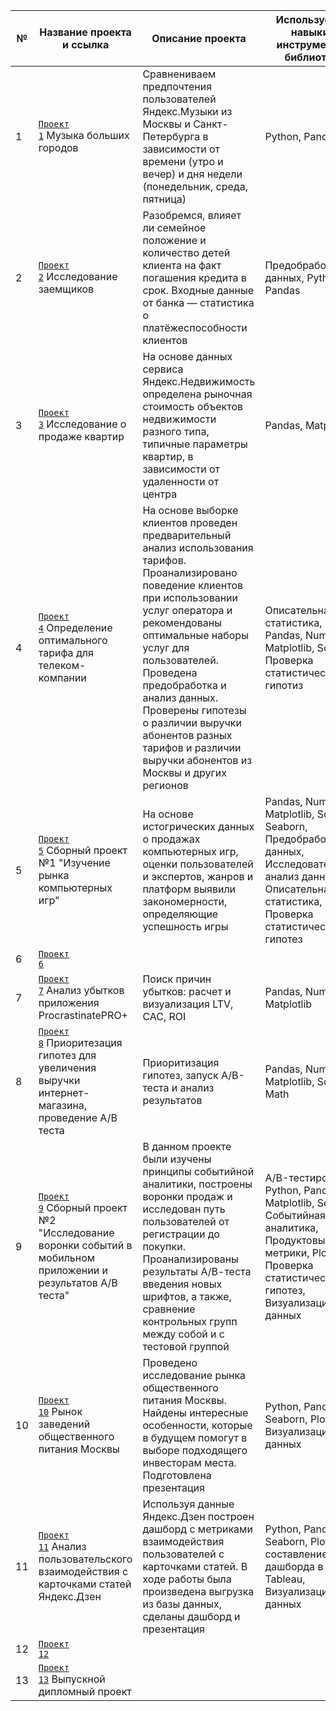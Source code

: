 | № | Название проекта и ссылка                    | Описание проекта                                          |Используемые навыки и инструменты / библиотеки   |            
|---------------|----------------------------------|-----------------------------------------------------------|------------------------------|
|1 |<code>[Проект 1](https://github.com/OlgaAndreevna/Yandex_Practicum_Projects_DA/tree/main/Sprint_01)</code> Музыка больших городов| Сравнениваем предпочтения пользователей Яндекс.Музыки из Москвы и Санкт-Петербурга в зависимости от времени (утро и вечер) и дня недели (понедельник, среда, пятница)| Python, Pandas|
|2 |<code>[Проект 2](https://github.com/OlgaAndreevna/Yandex_Practicum_Projects_DA/tree/main/Sprint_02)</code> Исследование заемщиков| Разобремся, влияет ли семейное положение и количество детей клиента на факт погашения кредита в срок. Входные данные от банка — статистика о платёжеспособности клиентов | Предобработка данных, Python, Pandas|
|3 |<code>[Проект 3](https://github.com/OlgaAndreevna/Yandex_Practicum_Projects_DA/tree/main/Sprint_03)</code> Исследование о продаже квартир| На основе данных сервиса Яндекс.Недвижимость определена рыночная стоимость объектов недвижимости разного типа, типичные параметры квартир, в зависимости от удаленности от центра | Pandas, Matplotlib|
|4 |<code>[Проект 4](https://github.com/OlgaAndreevna/Yandex_Practicum_Projects_DA/tree/main/Sprint_04)</code> Определение оптимального тарифа для телеком-компании| На основе выборке клиентов проведен предварительный анализ использования тарифов. Проанализировано поведение клиентов при использовании услуг оператора и рекомендованы оптимальные наборы услуг для пользователей. Проведена предобработка и анализ данных. Проверены гипотезы о различии выручки абонентов разных тарифов и различии выручки абонентов из Москвы и других регионов| Описательная статистика, Python, Pandas, Numpy, Matplotlib, Scipy, Проверка статистических гипотиз|
|5 |<code>[Проект 5](https://github.com/OlgaAndreevna/Yandex_Practicum_Projects_DA/tree/main/Sprint_05)</code> Сборный проект №1 "Изучение рынка компьютерных игр"| На основе истогрических данных о продажах компьютерных игр, оценки пользователей и экспертов, жанров и платформ выявили закономерности, определяющие успешность игры | Pandas, Numpy, Matplotlib, Scipy, Seaborn, Предобработка данных, Исследовательский анализ данных, Описательная статистика, Проверка статистических гипотез|
|6 |<code>[Проект 6](https://github.com/OlgaAndreevna/Yandex_Practicum_Projects_DA/tree/main/Sprint_06)</code> 
|7 |<code>[Проект 7](https://github.com/OlgaAndreevna/Yandex_Practicum_Projects_DA/tree/main/Sprint_07)</code> Анализ убытков приложения ProcrastinatePRO+| Поиск причин убытков: расчет и визуализация LTV, CAC, ROI| Pandas, Numpy, Matplotlib|
|8 |<code>[Проект 8](https://github.com/OlgaAndreevna/Yandex_Practicum_Projects_DA/tree/main/Sprint_08)</code> Приоритезация гипотез для увеличения выручки интернет-магазина, проведение А/В теста| Приоритизация гипотез, запуск A/B-теста и анализ результатов| Pandas, Numpy, Matplotlib, Scipy, Math |
|9 |<code>[Проект 9](https://github.com/OlgaAndreevna/Yandex_Practicum_Projects_DA/tree/main/Sprint_09)</code> Сборный проект №2 "Исследование воронки событий в мобильном приложении и результатов А/В теста"| В данном проекте были изучены принципы событийной аналитики, построены воронки продаж и исследован путь пользователей от регистрации до покупки. Проанализированы результаты А/В-теста введения новых шрифтов, а также, сравнение контрольных групп между собой и с тестовой группой| A/B-тестирование, Python, Pandas, Matplotlib, Seaborn, Событийная аналитика, Продуктовые метрики, Plotly, Проверка статистических гипотез, Визуализация данных|
|10|<code>[Проект 10](https://github.com/OlgaAndreevna/Yandex_Practicum_Projects_DA/tree/main/Sprint_10)</code> Рынок заведений общественного питания Москвы|Проведено исследование рынка общественного питания Москвы. Найдены интересные особенности, которые в будущем помогут в выборе подходящего инвесторам места. Подготовлена презентация| Python, Pandas, Seaborn, Plotly, Визуализация данных|
|11|<code>[Проект 11](https://github.com/OlgaAndreevna/Yandex_Practicum_Projects_DA/tree/main/Sprint_11)</code> Анализ пользовательского взаимодействия с карточками статей Яндекс.Дзен| Используя данные Яндекс.Дзен построен дашборд с метриками взаимодействия пользователей с карточками статей. В ходе работы была произведена выгрузка из базы данных, сделаны дашборд и презентация | Python, Pandas, Seaborn, Plotly, составление дашборда в Tableau, Визуализация данных|
|12|<code>[Проект 12](https://github.com/OlgaAndreevna/Yandex_Practicum_Projects_DA/tree/main/Sprint_12)</code>
|13|<code>[Проект 13](https://github.com/OlgaAndreevna/Yandex_Practicum_Projects_DA/tree/main/Sprint_13)</code> Выпускной дипломный проект  
